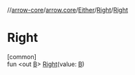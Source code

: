 //[arrow-core](../../../../index.md)/[arrow.core](../../index.md)/[Either](../index.md)/[Right](index.md)/[Right](-right.md)

# Right

[common]\
fun &lt;out [B](index.md)&gt; [Right](-right.md)(value: [B](index.md))

